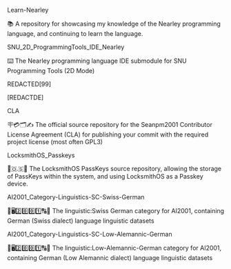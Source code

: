 
Learn-Nearley

📚️ A repository for showcasing my knowledge of the Nearley programming language, and continuing to learn the language.

SNU_2D_ProgrammingTools_IDE_Nearley

⌨️ The Nearley programming language IDE submodule for SNU Programming Tools (2D Mode) 

REDACTED[99]

[REDACTDE]

CLA

🪧️💳️🗂️✍️ The official source repository for the Seanpm2001 Contributor License Agreement (CLA) for publishing your commit with the required project license (most often GPL3)

LocksmithOS_Passkeys

🔐️🇴.🇸🔑️ The LocksmithOS PassKeys source repository, allowing the storage of PassKeys within the system, and using LocksmithOS as a Passkey device.

AI2001_Category-Linguistics-SC-Swiss-German

🧠️🖥️2️⃣️0️⃣️0️⃣️1️⃣️🔠️🔢️ The linguistic:Swiss German category for AI2001, containing German (Swiss dialect) language linguistic datasets 

AI2001_Category-Linguistics-SC-Low-Alemannic-German

🧠️🖥️2️⃣️0️⃣️0️⃣️1️⃣️🔠️🔢️ The linguistic:Low-Alemannic-German category for AI2001, containing German (Low Alemannic dialect) language linguistic datasets 

